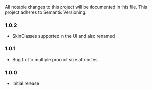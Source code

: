 All notable changes to this project will be documented in this file. This project adheres to Semantic Versioning.

### 1.0.2
* SkinClasses supported in the UI and also renamed

### 1.0.1
* Bug fix for multiple product size attributes

### 1.0.0
* Initial release
